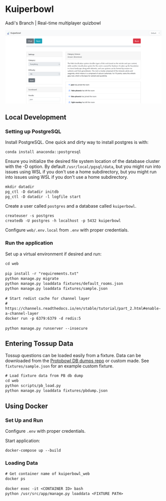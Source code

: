 # Kuiperbowl

Aadi's Branch | Real-time multiplayer quizbowl

![Quizbowl game page](docs/game.png)

## Local Development

### Setting up PostgreSQL
Install PostgreSQL. One quick and dirty way to install postgres is with:
```
conda install anaconda::postgresql
```

Ensure you initialize the desired file system location of the database cluster with the -D option. By default `/usr/local/pgsql/data`, but you might run into issues using WSL if you don't use a home subdirectory, but you might run into issues using WSL if you don't use a home subdirectory.
```
mkdir datadir
pg_ctl -D datadir initdb
pg_ctl -D datadir -l logfile start
```

Create a user called `postgres` and a database called `kuiperbowl`.
```
createuser -s postgres
createdb -U postgres -h localhost -p 5432 kuiperbowl
```

Configure `web/.env.local` from `.env` with proper credentials.

### Run the application
Set up a virtual environment if desired and run:

```
cd web

pip install -r "requirements.txt"
python manage.py migrate
python manage.py loaddata fixtures/default_rooms.json
python manage.py loaddata fixtures/sample.json

# Start redist cache for channel layer
# https://channels.readthedocs.io/en/stable/tutorial/part_2.html#enable-a-channel-layer
docker run -p 6379:6379 -d redis:5

python manage.py runserver --insecure
```

## Entering Tossup Data

Tossup questions can be loaded easily from a fixture. Data can be downloaded
from the [Protobowl DB dumps repo](https://github.com/neotenic/database-dumps)
or custom made. See `fixtures/sample.json` for an example custom fixture.

```
# Load fixture data from PB db dump
cd web
python scripts/pb_load.py
python manage.py loaddata fixtures/pbdump.json
```

## Using Docker

### Set Up and Run

Configure `.env` with proper credentials.

Start application:

```
docker-compose up --build
```

### Loading Data

```
# Get container name of kuiperbowl_web
docker ps

docker exec -it <CONTAINER ID> bash
python /usr/src/app/manage.py loaddata <FIXTURE PATH>
```
